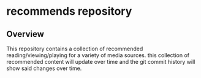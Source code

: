 # recommends repository
## Overview
This repository contains a collection of recommended reading/viewing/playing for a variety of media sources. this collection
of recommended content will update over time and the git commit history will show said changes over time.
